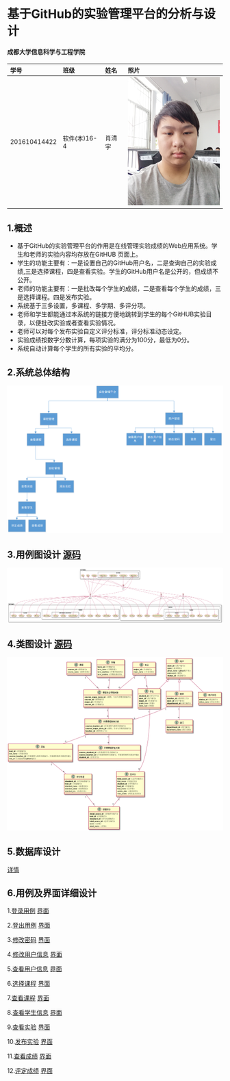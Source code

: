 # 基于GitHub的实验管理平台的分析与设计

#### 成都大学信息科学与工程学院
|学号|班级|姓名|照片|
|:---|:---|:---|:---|
|201610414422|软件(本)16-4|肖清宇|<img src="./肖清宇201610414422.jpg" width="240" height="300">|

## 1.概述

- 基于GitHub的实验管理平台的作用是在线管理实验成绩的Web应用系统。学生和老师的实验内容均存放在GitHUB 页面上。
- 学生的功能主要有：一是设置自己的GitHub用户名，二是查询自己的实验成绩,三是选择课程，四是查看实验。学生的GitHub用户名是公开的，但成绩不公开。
- 老师的功能主要有：一是批改每个学生的成绩，二是查看每个学生的成绩，三是选择课程。四是发布实验。
- 系统基于三多设置，多课程、多学期、多评分项。
- 老师和学生都能通过本系统的链接方便地跳转到学生的每个GitHUB实验目录，以便批改实验或者查看实验情况。
- 老师可以对每个发布实验自定义评分标准，评分标准动态设定。
- 实验成绩按数字分数计算，每项实验的满分为100分，最低为0分。
- 系统自动计算每个学生的所有实验的平均分。
## 2.系统总体结构 
![总体设计](总体设计.png)
## 3.用例图设计 [源码](源码/总设计.puml)
![用例图设计](总设计-1.png)
## 4.类图设计 [源码](源码/类图.puml)
![类图设计](类图.png)
## 5.数据库设计

[详情](DB/README.md)

## 6.用例及界面详细设计
1.[登录用例](./用例/登录.md) [界面](https://Everythingtomyheart.github.io/is_analysis_pages/test6/ui/登录.html)

2.[登出用例](./用例/登出.md) [界面](https://Everythingtomyheart.github.io/is_analysis_pages/test6/ui/登出_顶部菜单.html)

3.[修改密码](./用例/修改密码.md)  [界面](https://Everythingtomyheart.github.io/is_analysis_pages/test6/ui/修改密码.html)

4.[修改用户信息](./用例/修改用户信息.md)  [界面](https://Everythingtomyheart.github.io/is_analysis_pages/test6/ui/修改用户信息.html)

5.[查看用户信息](./用例/查看用户信息.md)  [界面](https://Everythingtomyheart.github.io/is_analysis_pages/test6/ui/查看用户信息.html)

6.[选择课程](./用例/选择课程.md)  [界面](https://Everythingtomyheart.github.io/is_analysis_pages/test6/ui/选择课程.html)

7.[查看课程](./用例/查看课程.md)  [界面](https://Everythingtomyheart.github.io/is_analysis_pages/test6/ui/查看课程.html)

8.[查看学生信息](./用例/查看学生信息.md)  [界面](https://Everythingtomyheart.github.io/is_analysis_pages/test6/ui/查看学生信息.html)

9.[查看实验](./用例/查看实验.md)  [界面](https://Everythingtomyheart.github.io/is_analysis_pages/test6/ui/查看实验.html)

10.[发布实验](./用例/发布实验.md)  [界面](https://Everythingtomyheart.github.io/is_analysis_pages/test6/ui/发布实验.html)

11.[查看成绩](./用例/查看成绩.md)  [界面](https://Everythingtomyheart.github.io/is_analysis_pages/test6/ui/查看成绩.html)

12.[评定成绩](./用例/评定成绩.md)  [界面](https://Everythingtomyheart.github.io/is_analysis_pages/test6/ui/评定成绩.html)
